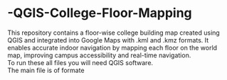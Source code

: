# -QGIS-College-Floor-Mapping
This repository contains a floor-wise college building map created using QGIS and integrated into Google Maps with .kml and .kmz formats. It enables accurate indoor navigation by mapping each floor on the world map, improving campus accessibility and real-time navigation.
<br>
To run these all files you will need QGIS software.
<br>
The main file is of formate 
